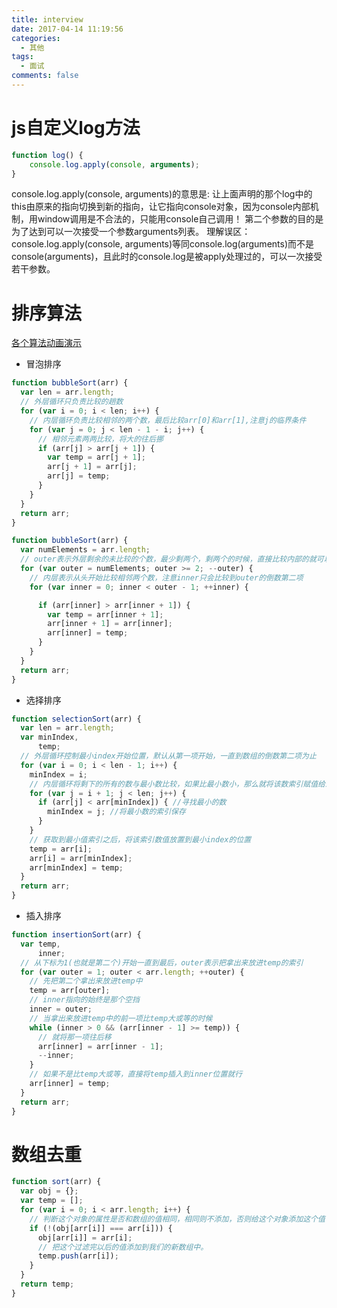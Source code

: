 ```yaml
---
title: interview
date: 2017-04-14 11:19:56
categories:
  - 其他
tags:
  - 面试
comments: false
---
```


# js自定义log方法

```js
function log() {
    console.log.apply(console, arguments);
}
```

console.log.apply(console, arguments)的意思是:
让上面声明的那个log中的this由原来的指向切换到新的指向，让它指向console对象，因为console内部机制，用window调用是不合法的，只能用console自己调用！
第二个参数的目的是为了达到可以一次接受一个参数arguments列表。
理解误区：
console.log.apply(console, arguments)等同console.log(arguments)而不是console(arguments)，且此时的console.log是被apply处理过的，可以一次接受若干参数。

# 排序算法
[各个算法动画演示](http://math.hws.edu/eck/jsdemo/sortlab.html)

* 冒泡排序

```js
function bubbleSort(arr) {
  var len = arr.length;
  // 外层循环只负责比较的趟数
  for (var i = 0; i < len; i++) {
    // 内层循环负责比较相邻的两个数，最后比较arr[0]和arr[1],注意j的临界条件
    for (var j = 0; j < len - 1 - i; j++) {
      // 相邻元素两两比较，将大的往后挪
      if (arr[j] > arr[j + 1]) {
        var temp = arr[j + 1];
        arr[j + 1] = arr[j];
        arr[j] = temp;
      }
    }
  }
  return arr;
}

function bubbleSort(arr) {
  var numElements = arr.length;
  // outer表示外层剩余的未比较的个数，最少剩两个，剩两个的时候，直接比较内部的就可以了
  for (var outer = numElements; outer >= 2; --outer) {
    // 内层表示从头开始比较相邻两个数，注意inner只会比较到outer的倒数第二项
    for (var inner = 0; inner < outer - 1; ++inner) {

      if (arr[inner] > arr[inner + 1]) {
        var temp = arr[inner + 1];
        arr[inner + 1] = arr[inner];
        arr[inner] = temp;
      }
    }
  }
  return arr;
}
```

* 选择排序

```js
function selectionSort(arr) {
  var len = arr.length;
  var minIndex,
      temp;
  // 外层循环控制最小index开始位置，默认从第一项开始，一直到数组的倒数第二项为止
  for (var i = 0; i < len - 1; i++) {
    minIndex = i;
    // 内层循环将剩下的所有的数与最小数比较，如果比最小数小，那么就将该数索引赋值给最小index
    for (var j = i + 1; j < len; j++) {
      if (arr[j] < arr[minIndex]) { //寻找最小的数
        minIndex = j; //将最小数的索引保存
      }
    }
    // 获取到最小值索引之后，将该索引数值放置到最小index的位置
    temp = arr[i];
    arr[i] = arr[minIndex];
    arr[minIndex] = temp;
  }
  return arr;
}
```

* 插入排序

```js
function insertionSort(arr) {
  var temp,
      inner;
  // 从下标为1(也就是第二个)开始一直到最后，outer表示把拿出来放进temp的索引
  for (var outer = 1; outer < arr.length; ++outer) {
    // 先把第二个拿出来放进temp中
    temp = arr[outer];
    // inner指向的始终是那个空挡
    inner = outer;
    // 当拿出来放进temp中的前一项比temp大或等的时候
    while (inner > 0 && (arr[inner - 1] >= temp)) {
      // 就将那一项往后移
      arr[inner] = arr[inner - 1];
      --inner;
    }
    // 如果不是比temp大或等，直接将temp插入到inner位置就行
    arr[inner] = temp;
  }
  return arr;
}
```

# 数组去重

```js
function sort(arr) {
  var obj = {};
  var temp = [];
  for (var i = 0; i < arr.length; i++) {
    // 判断这个对象的属性是否和数组的值相同，相同则不添加，否则给这个对象添加这个值
    if (!(obj[arr[i]] === arr[i])) {
      obj[arr[i]] = arr[i];
      // 把这个过滤完以后的值添加到我们的新数组中。
      temp.push(arr[i]);
    }
  }
  return temp;
}
```


